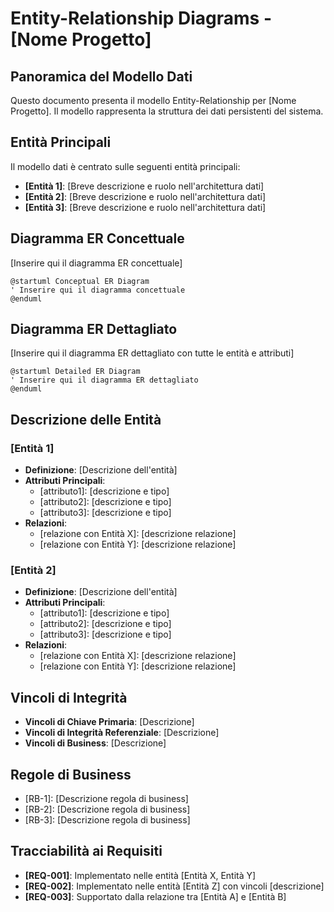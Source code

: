 # Entity-Relationship Diagrams - [Nome Progetto]

## Panoramica del Modello Dati

Questo documento presenta il modello Entity-Relationship per [Nome Progetto]. Il modello rappresenta la struttura dei dati persistenti del sistema.

## Entità Principali

Il modello dati è centrato sulle seguenti entità principali:

- **[Entità 1]**: [Breve descrizione e ruolo nell'architettura dati]
- **[Entità 2]**: [Breve descrizione e ruolo nell'architettura dati]
- **[Entità 3]**: [Breve descrizione e ruolo nell'architettura dati]

## Diagramma ER Concettuale

[Inserire qui il diagramma ER concettuale]

```plantuml
@startuml Conceptual ER Diagram
' Inserire qui il diagramma concettuale
@enduml
```

## Diagramma ER Dettagliato

[Inserire qui il diagramma ER dettagliato con tutte le entità e attributi]

```plantuml
@startuml Detailed ER Diagram
' Inserire qui il diagramma ER dettagliato
@enduml
```

## Descrizione delle Entità

### [Entità 1]

- **Definizione**: [Descrizione dell'entità]
- **Attributi Principali**:
  - [attributo1]: [descrizione e tipo]
  - [attributo2]: [descrizione e tipo]
  - [attributo3]: [descrizione e tipo]
- **Relazioni**:
  - [relazione con Entità X]: [descrizione relazione]
  - [relazione con Entità Y]: [descrizione relazione]

### [Entità 2]

- **Definizione**: [Descrizione dell'entità]
- **Attributi Principali**:
  - [attributo1]: [descrizione e tipo]
  - [attributo2]: [descrizione e tipo]
  - [attributo3]: [descrizione e tipo]
- **Relazioni**:
  - [relazione con Entità X]: [descrizione relazione]
  - [relazione con Entità Y]: [descrizione relazione]

## Vincoli di Integrità

- **Vincoli di Chiave Primaria**: [Descrizione]
- **Vincoli di Integrità Referenziale**: [Descrizione]
- **Vincoli di Business**: [Descrizione]

## Regole di Business

- [RB-1]: [Descrizione regola di business]
- [RB-2]: [Descrizione regola di business]
- [RB-3]: [Descrizione regola di business]

## Tracciabilità ai Requisiti

- **[REQ-001]**: Implementato nelle entità [Entità X, Entità Y]
- **[REQ-002]**: Implementato nelle entità [Entità Z] con vincoli [descrizione]
- **[REQ-003]**: Supportato dalla relazione tra [Entità A] e [Entità B]
